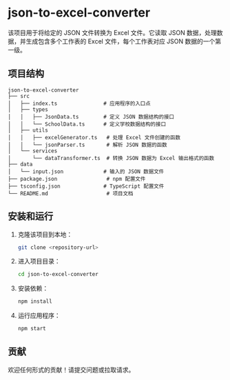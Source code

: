# json-to-excel-converter

该项目用于将给定的 JSON 文件转换为 Excel 文件。它读取 JSON 数据，处理数据，并生成包含多个工作表的 Excel 文件，每个工作表对应 JSON 数据的一个第一级。

## 项目结构

```
json-to-excel-converter
├── src
│   ├── index.ts               # 应用程序的入口点
│   ├── types
│   │   ├── JsonData.ts        # 定义 JSON 数据结构的接口
│   │   └── SchoolData.ts      # 定义学校数据结构的接口
│   ├── utils
│   │   ├── excelGenerator.ts   # 处理 Excel 文件创建的函数
│   │   └── jsonParser.ts       # 解析 JSON 数据的函数
│   └── services
│       └── dataTransformer.ts  # 转换 JSON 数据为 Excel 输出格式的函数
├── data
│   └── input.json             # 输入的 JSON 数据文件
├── package.json                # npm 配置文件
├── tsconfig.json              # TypeScript 配置文件
└── README.md                   # 项目文档
```

## 安装和运行

1. 克隆该项目到本地：
   ```bash
   git clone <repository-url>
   ```

2. 进入项目目录：
   ```bash
   cd json-to-excel-converter
   ```

3. 安装依赖：
   ```bash
   npm install
   ```

4. 运行应用程序：
   ```bash
   npm start
   ```

## 贡献

欢迎任何形式的贡献！请提交问题或拉取请求。
